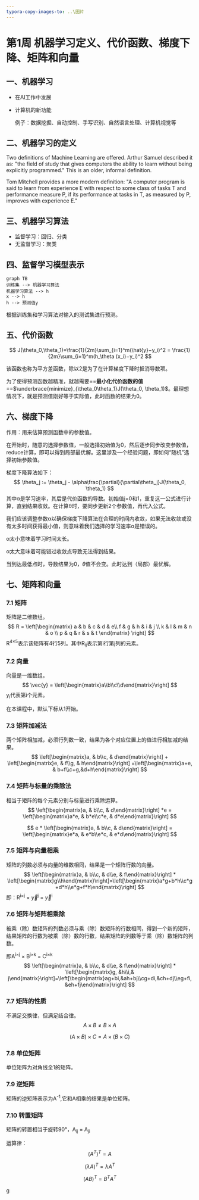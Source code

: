 ```yaml
---
typora-copy-images-to: ..\图片
---
```


# 第1周 机器学习定义、代价函数、梯度下降、矩阵和向量

## 一、机器学习

+ 在AI工作中发展

+ 计算机的新功能

  例子：数据挖掘、自动控制、手写识别、自然语言处理、计算机视觉等



## 二、机器学习的定义

Two definitions of Machine Learning are offered. Arthur Samuel described it as: "the field of study that gives computers the ability to learn without being explicitly programmed." This is an older, informal definition.

Tom Mitchell provides a more modern definition: "A computer program is said to learn from experience E with respect to some class of tasks T and performance measure P, if its performance at tasks in T, as measured by P, improves with experience E."



## 三、机器学习算法

+ 监督学习：回归、分类
+ 无监督学习：聚类



## 四、监督学习模型表示

```mermaid
graph TB
训练集 --> 机器学习算法
机器学习算法 --> h
x --> h
h --> 预测值y	
```

根据训练集和学习算法对输入的测试集进行预测。



## 五、代价函数

$$
J(\theta_0,\theta_1)=\frac{1}{2m}\sum_{i=1}^m(\hat{y}−y_i)^2 = \frac{1}{2m}\sum_{i=1}^m(h_\theta (x_i)−y_i)^2
$$

该函数也称为平方差函数，除以2是为了在计算梯度下降时抵消导数项。

为了使得预测函数越精准，就越需要==**最小化代价函数的值**==$\underbrace{minimize}_{\theta_0\theta_1}J(\theta_0, \theta_1)$。最理想情况下，就是预测值刚好等于实际值，此时函数的结果为0。



## 六、梯度下降

作用：用来估算预测函数中的参数值。

在开始时，随意的选择参数值，一般选择初始值为0，然后逐步同步改变参数值，reduce计算，即可以得到局部最优解。这里涉及一个经验问题，即如何“随机”选择初始参数值。

梯度下降算法如下：
$$
\theta_j := \theta_j - \alpha\frac{\partial}{\partial\theta_j}J(\theta_0, \theta_1)
$$
其中α是学习速率，其后是代价函数的导数。初始值j=0和1，重复这一公式进行计算，直到结果收敛。在计算θ时，要同步更新2个参数值，再代入公式。

我们应该调整参数α以确保梯度下降算法在合理的时间内收敛，如果无法收敛或没有太多时间获得最小值，则意味着我们选择的学习速率α是错误的。

α太小意味着学习时间太长。

α太大意味着可能错过收敛点导致无法得到结果。

当到达最低点时，导数结果为0，$\theta$值不会变。此时达到（局部）最优解。

## 七、矩阵和向量

### 7.1 矩阵

矩阵是二维数组。
$$
R = \left[\begin{matrix} a & b & c & d & e\\ f & g & h & i & j \\ k & l & m & n & o \\ p & q & r & s & t \end{matrix} \right]
$$
R<sup>4$\times$5</sup>表示该矩阵有4行5列。其中R<sub>ij</sub>表示第i行第j列的元素。

### 7.2 向量

向量是一维数组。
$$
\vec{y} = \left[\begin{matrix}a\\b\\c\\d\end{matrix}\right]
$$
y<sub>i</sub>代表第i个元素。

在本课程中，默认下标从1开始。

### 7.3 矩阵加减法

两个矩阵相加减，必须行列数一致，结果为各个对应位置上的值进行相加减的结果。
$$
\left[\begin{matrix}a, & b\\c, & d\end{matrix}\right] + \left[\begin{matrix}e, & f\\g, & h\end{matrix}\right] =\left[\begin{matrix}a+e, & b+f\\c+g,&d+h\end{matrix}\right]
$$

### 7.4 矩阵与标量的乘除法

相当于矩阵的每个元素分别与标量进行乘除运算。
$$
\left[\begin{matrix}a, & b\\c, & d\end{matrix}\right] *e = \left[\begin{matrix}a*e, & b*e\\c*e, & d*e\end{matrix}\right]
$$

$$
e * \left[\begin{matrix}a, & b\\c, & d\end{matrix}\right] = \left[\begin{matrix}e*a, & e*b\\e*c, & e*d\end{matrix}\right]
$$

### 7.5 矩阵与向量相乘

矩阵的列数必须与向量的维数相同，结果是一个矩阵行数的向量。
$$
\left[\begin{matrix}a, & b\\c, & d\\e, & f\end{matrix}\right] * \left[\begin{matrix}g\\h\end{matrix}\right]=\left[\begin{matrix}a*g+b*h\\c*g+d*h\\e*g+f*h\end{matrix}\right]
$$
即：R<sup>i$\times$j</sup>  $\times$ $\vec{y}$<sup>j</sup> = $\vec{y}$<sup>i</sup>

### 7.6 矩阵与矩阵相乘除

被乘（除）数矩阵的列数必须与乘（除）数矩阵的行数相同，得到一个新的矩阵，结果矩阵的行数为被乘（除）数的行数，结果矩阵的列数等于乘（除）数矩阵的列数。

即A<sup>i$\times$j</sup> $\times$ B<sup>j$\times$k</sup> = C<sup>i$\times$k</sup>
$$
\left[\begin{matrix}a, & b\\c, & d\\e, & f\end{matrix}\right] * \left[\begin{matrix}g, &h\\i,& j\end{matrix}\right]=\left[\begin{matrix}ag+bi,&ah+bj\\cg+di,&ch+dj\\eg+fi,&eh+fj\end{matrix}\right]
$$

### 7.7 矩阵的性质

不满足交换律，但满足结合律。
$$
A \times B ≠ B \times A
$$

$$
(A \times B) \times C = A \times (B \times C)
$$

### 7.8 单位矩阵

单位矩阵为对角线全1的矩阵。

### 7.9 逆矩阵

矩阵的逆矩阵表示为A<sup>-1</sup>,它和A相乘的结果是单位矩阵。

### 7.10 转置矩阵

矩阵的转置相当于旋转90°，A<sub>ij</sub> = A<sub>ji</sub> 

运算律：
$$
(A^T)^T=A
$$

$$
(\lambda A)^T=\lambda A^T
$$

$$
(AB)^T=B^TA^T
$$

g